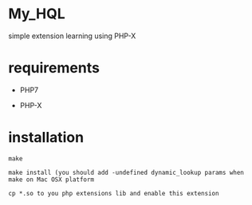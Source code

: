 # My_HQL

simple extension learning using PHP-X

# requirements

- PHP7

- PHP-X

# installation

```
make

make install (you should add -undefined dynamic_lookup params when make on Mac OSX platform

cp *.so to you php extensions lib and enable this extension


```
